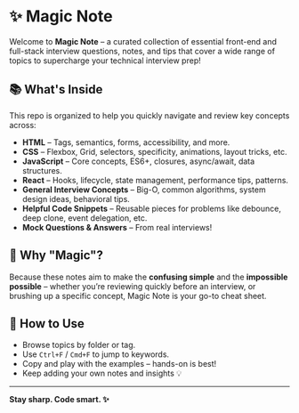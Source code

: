 # ✨ Magic Note

Welcome to **Magic Note** – a curated collection of essential front-end and full-stack interview questions, notes, and tips that cover a wide range of topics to supercharge your technical interview prep!

## 📚 What's Inside

This repo is organized to help you quickly navigate and review key concepts across:

- **HTML** – Tags, semantics, forms, accessibility, and more.
- **CSS** – Flexbox, Grid, selectors, specificity, animations, layout tricks, etc.
- **JavaScript** – Core concepts, ES6+, closures, async/await, data structures.
- **React** – Hooks, lifecycle, state management, performance tips, patterns.
- **General Interview Concepts** – Big-O, common algorithms, system design ideas, behavioral tips.
- **Helpful Code Snippets** – Reusable pieces for problems like debounce, deep clone, event delegation, etc.
- **Mock Questions & Answers** – From real interviews!

## 🧠 Why "Magic"?

Because these notes aim to make the **confusing simple** and the **impossible possible** – whether you’re reviewing quickly before an interview, or brushing up a specific concept, Magic Note is your go-to cheat sheet.

## 🚀 How to Use

- Browse topics by folder or tag.
- Use `Ctrl+F` / `Cmd+F` to jump to keywords.
- Copy and play with the examples – hands-on is best!
- Keep adding your own notes and insights 💡


---

**Stay sharp. Code smart. ✨**

